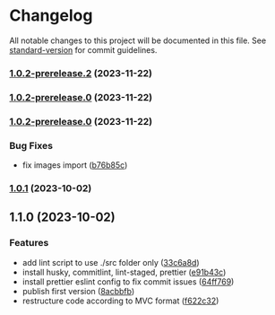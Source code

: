 # Changelog

All notable changes to this project will be documented in this file. See [standard-version](https://github.com/conventional-changelog/standard-version) for commit guidelines.

### [1.0.2-prerelease.2](https://github.com/messerschmitte/01-JS/compare/v1.0.2-prerelease.1...v1.0.2-prerelease.2) (2023-11-22)

### [1.0.2-prerelease.0](https://github.com/messerschmitte/01-JS/compare/v1.0.2-prerelease.1...v1.0.2-prerelease.0) (2023-11-22)

### [1.0.2-prerelease.0](https://github.com/messerschmitte/01-JS/compare/v1.0.1...v1.0.2-prerelease.0) (2023-11-22)


### Bug Fixes

* fix images import ([b76b85c](https://github.com/messerschmitte/01-JS/commit/b76b85cbb2a4efee6b35ce3b06849d4ca848f195))

### [1.0.1](https://github.com/messerschmitte/01-JS/compare/v1.1.0...v1.0.1) (2023-10-02)

## 1.1.0 (2023-10-02)


### Features

* add lint script to use ./src folder only ([33c6a8d](https://github.com/messerschmitte/01-JS/commit/33c6a8d54fb35691a52d65d0c869acb6362290aa))
* install husky, commitlint, lint-staged, prettier ([e91b43c](https://github.com/messerschmitte/01-JS/commit/e91b43caee8d87c0f0f8ca02a06d5b808ab4afc7))
* install prettier eslint config to fix commit issues ([64ff769](https://github.com/messerschmitte/01-JS/commit/64ff769459c94f3380dc66fc9a4a8c804bc6efba))
* publish first version ([8acbbfb](https://github.com/messerschmitte/01-JS/commit/8acbbfba63f95c1c1762b42c047098b8f1f2b405))
* restructure code according to MVC format ([f622c32](https://github.com/messerschmitte/01-JS/commit/f622c32935545a3a186fb614fcfb940f7cc2928a))

